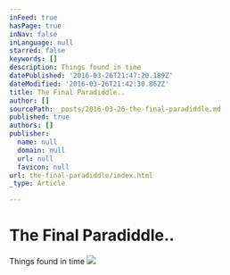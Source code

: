 ```yaml
---
inFeed: true
hasPage: true
inNav: false
inLanguage: null
starred: false
keywords: []
description: Things found in time
datePublished: '2016-03-26T21:47:20.189Z'
dateModified: '2016-03-26T21:42:30.862Z'
title: The Final Paradiddle..
author: []
sourcePath: _posts/2016-03-26-the-final-paradiddle.md
published: true
authors: []
publisher:
  name: null
  domain: null
  url: null
  favicon: null
url: the-final-paradiddle/index.html
_type: Article

---
```

# The Final Paradiddle..

Things found in time
![](https://the-grid-user-content.s3-us-west-2.amazonaws.com/34e92133-db62-4f5d-99a9-04d070e9bdd3.png)